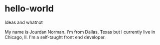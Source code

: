 # hello-world
Ideas and whatnot

My name is Jourdan Norman. I'm from Dallas, Texas but I currently live in Chicago, Il. I'm a self-taught front end developer.
